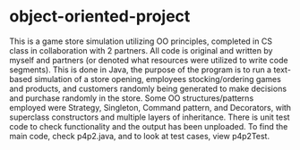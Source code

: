 # object-oriented-project
This is a game store simulation utilizing OO principles, completed in CS class in collaboration with 2 partners. All code is original and written by myself and partners (or denoted what resources were utilized to write code segments). This is done in Java, the purpose of the program is to run a text-based simulation of a store opening, employees stocking/ordering games and products, and customers randomly being generated to make decisions and purchase randomly in the store. Some OO structures/patterns employed were Strategy, Singleton, Command pattern, and Decorators, with superclass constructors and multiple layers of inheritance. There is unit test code to check functionality and the output has been unploaded. To find the main code, check p4p2.java, and to look at test cases, view p4p2Test. 
